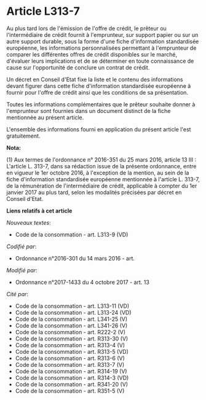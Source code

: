 # Article L313-7

Au plus tard lors de l'émission de l'offre de crédit, le prêteur ou l'intermédiaire de crédit       fournit à l'emprunteur,
sur support papier ou sur un autre support durable, sous la forme d'une fiche d'information standardisée européenne, les
informations personnalisées permettant à l'emprunteur de comparer les différentes offres de crédit disponibles sur le marché,
d'évaluer leurs implications et de se déterminer en toute connaissance de cause sur l'opportunité de conclure un contrat de
crédit. 

Un décret en Conseil d'Etat fixe la liste et le contenu des informations devant figurer dans cette fiche d'information
standardisée européenne à fournir pour l'offre de crédit ainsi que les conditions de sa présentation. 

Toutes les informations complémentaires que le prêteur souhaite donner à l'emprunteur sont fournies dans un document distinct
de la fiche mentionnée au présent article. 

L'ensemble des informations fourni en application du présent article l'est gratuitement.

**Nota:**

(1) Aux termes de l'ordonnance n° 2016-351 du 25 mars 2016, article 13 III : L'article L. 313-7, dans sa rédaction issue de
la présente ordonnance, entre en vigueur le 1er octobre 2016, à l'exception de la mention, au sein de la fiche d'information
standardisée européenne mentionnée à l'article L. 313-7, de la rémunération de l'intermédiaire de crédit, applicable à
compter du 1er janvier 2017 au plus tard, selon les modalités précisées par décret en Conseil d'Etat.

**Liens relatifs à cet article**

_Nouveaux textes_:

  - Code de la consommation - art. L313-9 (VD)

_Codifié par_:

  - Ordonnance n°2016-301 du 14 mars 2016 - art.

_Modifié par_:

  - Ordonnance n°2017-1433 du 4 octobre 2017 - art. 13

_Cité par_:

  - Code de la consommation - art. L313-11 (VD)
  - Code de la consommation - art. L313-24 (VD)
  - Code de la consommation - art. L341-25 (V)
  - Code de la consommation - art. L341-26 (V)
  - Code de la consommation - art. R222-2 (V)
  - Code de la consommation - art. R313-30 (V)
  - Code de la consommation - art. R313-4 (V)
  - Code de la consommation - art. R313-5 (VD)
  - Code de la consommation - art. R313-6 (V)
  - Code de la consommation - art. R313-7 (V)
  - Code de la consommation - art. R314-19 (V)
  - Code de la consommation - art. R314-3 (VD)
  - Code de la consommation - art. R341-20 (V)
  - Code de la consommation - art. R351-5 (V)

